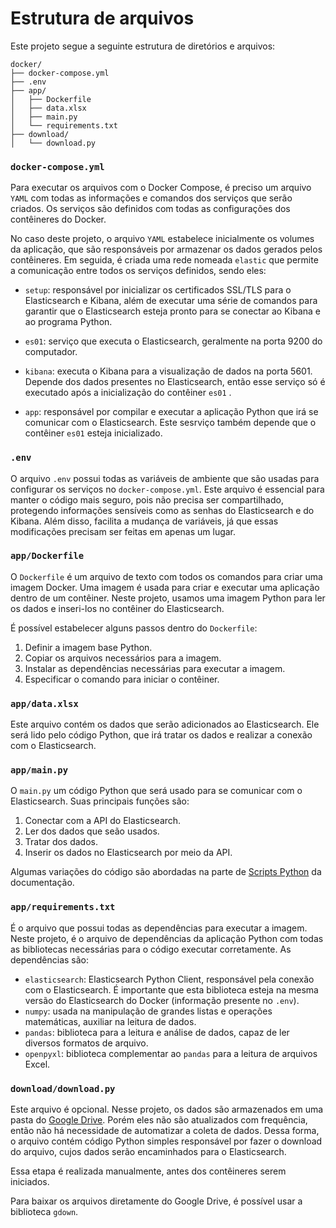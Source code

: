 # Estrutura de arquivos

Este projeto segue a seguinte estrutura de diretórios e arquivos:

```
docker/
├── docker-compose.yml
├── .env
├── app/
│   ├── Dockerfile
│   ├── data.xlsx
│   ├── main.py
│   └── requirements.txt
├── download/
│   └── download.py
```

### `docker-compose.yml`

Para executar os arquivos com o Docker Compose, é preciso um arquivo `YAML` com todas as informações e comandos dos serviços que serão criados. Os serviços são definidos com todas as configurações dos contêineres do Docker.

No caso deste projeto, o arquivo `YAML` estabelece inicialmente os volumes da aplicação, que são responsáveis por armazenar os dados gerados pelos contêineres. Em seguida, é criada uma rede nomeada `elastic` que permite a comunicação entre todos os serviços definidos, sendo eles:

* `setup`: responsável por inicializar os certificados SSL/TLS para o Elasticsearch e Kibana, além de executar uma série de comandos para garantir que o Elasticsearch esteja pronto para se conectar ao Kibana e ao programa Python.

* `es01`: serviço que executa o Elasticsearch, geralmente na porta 9200 do computador.

* `kibana`: executa o Kibana para a visualização de dados na porta 5601. Depende dos dados presentes no Elasticsearch, então esse serviço só é executado após a inicialização do contêiner `es01` .

* `app`: responsável por compilar e executar a aplicação Python que irá se comunicar com o Elasticsearch. Este sesrviço também depende que o contêiner `es01` esteja inicializado.

### `.env`

O arquivo `.env` possui todas as variáveis de ambiente que são usadas para configurar os serviços no `docker-compose.yml`. Este arquivo é essencial para manter o código mais seguro, pois não precisa ser compartilhado, protegendo informações sensíveis como as senhas do Elasticsearch e do Kibana. Além disso, facilita a mudança de variáveis, já que essas modificações precisam ser feitas em apenas um lugar.

### `app/Dockerfile`

O `Dockerfile` é um arquivo de texto com todos os comandos para criar uma imagem Docker. Uma imagem é usada para criar e executar uma aplicação dentro de um contêiner. Neste projeto, usamos uma imagem Python para ler os dados e inseri-los no contêiner do Elasticsearch.

É possível estabelecer alguns passos dentro do `Dockerfile`:

1. Definir a imagem base Python.
2. Copiar os arquivos necessários para a imagem.
3. Instalar as dependências necessárias para executar a imagem.
4. Especificar o comando para iniciar o contêiner.

### `app/data.xlsx`

Este arquivo contém os dados que serão adicionados ao Elasticsearch. Ele será lido pelo código Python, que irá tratar os dados e realizar a conexão com o Elasticsearch.
  
### `app/main.py`

O `main.py` um código Python que será usado para se comunicar com o Elasticsearch. Suas principais funções são:

1. Conectar com a API do Elasticsearch.
2. Ler dos dados que seão usados.
3. Tratar dos dados.
4. Inserir os dados no Elasticsearch por meio da API.

Algumas variações do código são abordadas na parte de [Scripts Python]() da documentação.
  
### `app/requirements.txt`

É o arquivo que possui todas as dependências para executar a imagem. Neste projeto, é o arquivo de dependências da aplicação Python com todas as bibliotecas necessárias para o código executar corretamente. As dependências são:

* `elasticsearch`: Elasticsearch Python Client, responsável pela conexão com o Elasticsearch. É importante que esta biblioteca esteja na mesma versão do Elasticsearch do Docker (informação presente no `.env`).
* `numpy`: usada na manipulação de grandes listas e operações matemáticas, auxiliar na leitura de dados.
* `pandas`: biblioteca para a leitura e análise de dados, capaz de ler diversos formatos de arquivo.
* `openpyxl`: biblioteca complementar ao `pandas` para a leitura de arquivos Excel.

### `download/download.py`

Este arquivo é opcional. Nesse projeto, os dados são armazenados em uma pasta do [Google Drive](). Porém eles não são atualizados com frequência, então não há necessidade de automatizar a coleta de dados. Dessa forma, o arquivo contém código Python simples responsável por fazer o download do arquivo, cujos dados serão encaminhados para o Elasticsearch. 

Essa etapa é realizada manualmente, antes dos contêineres serem iniciados.

Para baixar os arquivos diretamente do Google Drive, é possível usar a biblioteca `gdown`.
